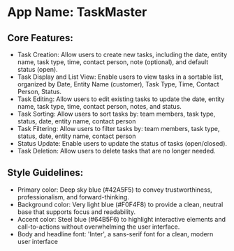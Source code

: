 # **App Name**: TaskMaster

## Core Features:

- Task Creation: Allow users to create new tasks, including the date, entity name, task type, time, contact person, note (optional), and default status (open).
- Task Display and List View: Enable users to view tasks in a sortable list, organized by Date, Entity Name (customer), Task Type, Time, Contact Person, Status.
- Task Editing: Allow users to edit existing tasks to update the date, entity name, task type, time, contact person, notes, and status.
- Task Sorting: Allow users to sort tasks by: team members, task type, status, date, entity name, contact person
- Task Filtering: Allow users to filter tasks by: team members, task type, status, date, entity name, contact person
- Status Update: Enable users to update the status of tasks (open/closed).
- Task Deletion: Allow users to delete tasks that are no longer needed.

## Style Guidelines:

- Primary color: Deep sky blue (#42A5F5) to convey trustworthiness, professionalism, and forward-thinking.
- Background color: Very light blue (#F0F4F8) to provide a clean, neutral base that supports focus and readability.
- Accent color: Steel blue (#64B5F6) to highlight interactive elements and call-to-actions without overwhelming the user interface.
- Body and headline font: 'Inter', a sans-serif font for a clean, modern user interface